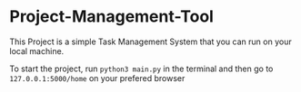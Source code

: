 # Project-Management-Tool
This Project is a simple Task Management System that you can run on your local machine.

To start the project, run `python3 main.py` in the terminal and then go to `127.0.0.1:5000/home` on your prefered browser
